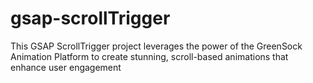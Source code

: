 # gsap-scrollTrigger
This GSAP ScrollTrigger project leverages the power of the GreenSock Animation Platform to create stunning, scroll-based animations that enhance user engagement
